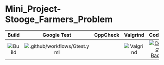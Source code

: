 # Mini_Project-Stooge_Farmers_Problem

|Build|Google Test|CppCheck|Valgrind|Codacy|
|:--:|:--:|:--:|:--:|:--:|
![Build](https://github.com/99002457/Mini_Project-Stooge_Farmers_Problem/workflows/Build/badge.svg)|![.github/workflows/Gtest.yml](https://github.com/99002457/Mini_Project-Stooge_Farmers_Problem/workflows/.github/workflows/Gtest.yml/badge.svg) | |![Valgrind](https://github.com/99002457/Mini_Project-Stooge_Farmers_Problem/workflows/Valgrind/badge.svg)|[![Codacy Badge](https://api.codacy.com/project/badge/Grade/e5c3250fd57349399d661cab9ee777d8)](https://app.codacy.com/gh/99002457/Mini_Project-Stooge_Farmers_Problem?utm_source=github.com&utm_medium=referral&utm_content=99002457/Mini_Project-Stooge_Farmers_Problem&utm_campaign=Badge_Grade)
